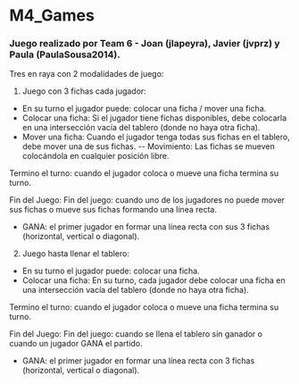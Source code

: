 # M4_Games
### Juego realizado por Team 6 - Joan (jlapeyra), Javier (jvprz) y Paula (PaulaSousa2014).

Tres en raya con 2 modalidades de juego:

1. Juego con 3 fichas cada jugador:
- En su turno el jugador puede: colocar una ficha / mover una ficha.
- Colocar una ficha: Si el jugador tiene fichas disponibles, debe colocarla en una intersección vacía del tablero (donde no haya otra ficha). 
- Mover una ficha: Cuando el jugador tenga todas sus fichas en el tablero, debe mover una de sus fichas.
-- Movimiento: Las fichas se mueven colocándola en cualquier posición libre.

Termino el turno: cuando el jugador coloca o mueve una ficha termina su turno.

Fin del Juego:
Fin del juego: cuando uno de los jugadores no puede mover sus fichas o mueve sus fichas formando una línea recta.
- GANA: el primer jugador en formar una línea recta con sus 3 fichas (horizontal, vertical o diagonal).

2. Juego hasta llenar el tablero:
- En su turno el jugador puede: colocar una ficha.
- Colocar una ficha: En su turno, cada jugador debe colocar una ficha en una intersección vacía del tablero (donde no haya otra ficha). 

Termino el turno: cuando el jugador coloca o mueve una ficha termina su turno.

Fin del Juego:
Fin del juego: cuando se llena el tablero sin ganador o cuando un jugador GANA el partido.
- GANA: el primer jugador en formar una línea recta con 3 fichas (horizontal, vertical o diagonal).
